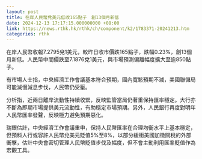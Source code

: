 ```yaml
---
layout: post
title: 在岸人民幣兌美元低收165點子　創13個月新低
date: 2024-12-13 17:17:15.000000000 +08:00
link: https://news.rthk.hk/rthk/ch/component/k2/1783371-20241213.htm
categories: rthk
---
```


在岸人民幣收報7.2795兌1美元，較昨日收市價跌165點子，跌幅0.23%，創13個月新低。人民幣中間價跌至7.1876兌1美元，與市場預測偏離幅度擴大至逾850點子。

有市場人士指，中央經濟工作會議基本符合預期，國內寬鬆預期不減，美國聯儲局可能減慢減息步伐，人民幣仍受壓。

分析指，近兩日離岸流動性持續收緊，反映監管當局仍著重保持匯率穩定。大行亦不斷為即期市場提供美元流動性，有助穩定市場預期。另外，人民銀行再度對明年人民幣匯率發聲，反映極力避免預期惡化。

瑞銀估計，中央經濟工作會議重申，保持人民幣匯率在合理均衡水平上基本穩定，但預料人行或容許人民幣兌美元貶值5%至8%，以部分緩衝美國加徵關稅的外部衝擊，估計中央會密切管理人民幣貶值步伐及幅度，但不會主動利用匯率貶值作為宏觀工具。
